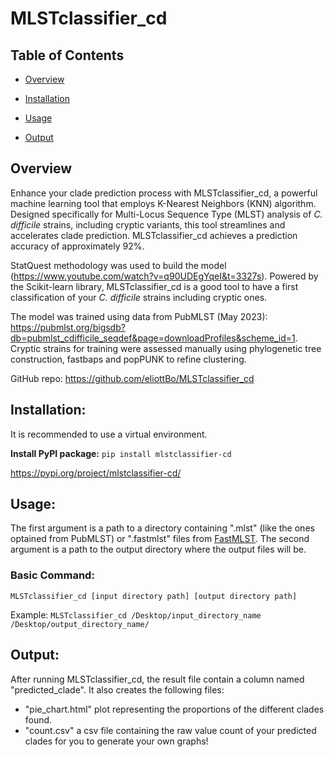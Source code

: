 # MLSTclassifier_cd

## Table of Contents

- [Overview](#overview)

- [Installation](#installation)

- [Usage](#usage)

- [Output](#output)

## Overview

Enhance your clade prediction process with MLSTclassifier_cd, a powerful machine learning tool that employs K-Nearest Neighbors (KNN) algorithm. Designed specifically for Multi-Locus Sequence Type (MLST) analysis of _C. difficile_ strains, including cryptic variants, this tool streamlines and accelerates clade prediction. MLSTclassifier_cd achieves a prediction accuracy of approximately 92%.

StatQuest methodology was used to build the model (https://www.youtube.com/watch?v=q90UDEgYqeI&t=3327s). Powered by the Scikit-learn library, MLSTclassifier_cd is a good tool to have a first classification of your _C. difficile_ strains including cryptic ones.

The model was trained using data from PubMLST (May 2023): https://pubmlst.org/bigsdb?db=pubmlst_cdifficile_seqdef&page=downloadProfiles&scheme_id=1. Cryptic strains for training were assessed manually using phylogenetic tree construction, fastbaps and popPUNK to refine clustering.

GitHub repo: https://github.com/eliottBo/MLSTclassifier_cd

## Installation:

It is recommended to use a virtual environment.

**Install PyPI package:**
`pip install mlstclassifier-cd`

https://pypi.org/project/mlstclassifier-cd/

## Usage:


The first argument is a path to a directory containing ".mlst" (like the ones optained from PubMLST) or ".fastmlst" files from [FastMLST](https://github.com/EnzoAndree/FastMLST). The second argument is a path to the output directory where the output files will be.

### Basic Command:
`MLSTclassifier_cd [input directory path] [output directory path]`

Example: `MLSTclassifier_cd /Desktop/input_directory_name /Desktop/output_directory_name/`

## Output:

After running MLSTclassifier_cd, the result file contain a column named "predicted_clade".
It also creates the following files:

- "pie_chart.html" plot representing the proportions of the different clades found.
- "count.csv" a csv file containing the raw value count of your predicted clades for you to generate your own graphs!